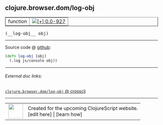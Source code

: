## clojure.browser.dom/log-obj



 <table border="1">
<tr>
<td>function</td>
<td><a href="https://github.com/cljsinfo/cljs-api-docs/tree/0.0-927"><img valign="middle" alt="[+] 0.0-927" title="Added in 0.0-927" src="https://img.shields.io/badge/+-0.0--927-lightgrey.svg"></a> </td>
</tr>
</table>


 <samp>
(__log-obj__ obj)<br>
</samp>

---







Source code @ [github](https://github.com/clojure/clojurescript/blob/r1211/src/cljs/clojure/browser/dom.cljs#L23-L24):

```clj
(defn log-obj [obj]
  (.log js/console obj))
```

<!--
Repo - tag - source tree - lines:

 <pre>
clojurescript @ r1211
└── src
    └── cljs
        └── clojure
            └── browser
                └── <ins>[dom.cljs:23-24](https://github.com/clojure/clojurescript/blob/r1211/src/cljs/clojure/browser/dom.cljs#L23-L24)</ins>
</pre>

-->

---



###### External doc links:

[`clojure.browser.dom/log-obj` @ crossclj](http://crossclj.info/fun/clojure.browser.dom.cljs/log-obj.html)<br>

---

 <table>
<tr><td>
<img valign="middle" align="right" width="48px" src="http://i.imgur.com/Hi20huC.png">
</td><td>
Created for the upcoming ClojureScript website.<br>
[edit here] | [learn how]
</td></tr></table>

[edit here]:https://github.com/cljsinfo/cljs-api-docs/blob/master/cljsdoc/clojure.browser.dom/log-obj.cljsdoc
[learn how]:https://github.com/cljsinfo/cljs-api-docs/wiki/cljsdoc-files

<!--

This information was too distracting to show to readers, but I'll leave it
commented here since it is helpful to:

- pretty-print the data used to generate this document
- and show how to retrieve that data



The API data for this symbol:

```clj
{:ns "clojure.browser.dom",
 :name "log-obj",
 :type "function",
 :signature ["[obj]"],
 :source {:code "(defn log-obj [obj]\n  (.log js/console obj))",
          :title "Source code",
          :repo "clojurescript",
          :tag "r1211",
          :filename "src/cljs/clojure/browser/dom.cljs",
          :lines [23 24]},
 :full-name "clojure.browser.dom/log-obj",
 :full-name-encode "clojure.browser.dom/log-obj",
 :history [["+" "0.0-927"]]}

```

Retrieve the API data for this symbol:

```clj
;; from Clojure REPL
(require '[clojure.edn :as edn])
(-> (slurp "https://raw.githubusercontent.com/cljsinfo/cljs-api-docs/catalog/cljs-api.edn")
    (edn/read-string)
    (get-in [:symbols "clojure.browser.dom/log-obj"]))
```

-->
